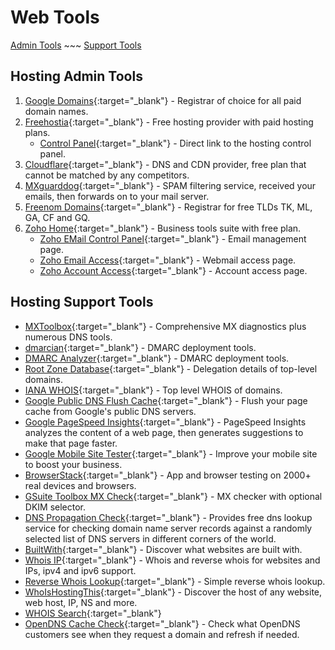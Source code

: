 # Web Tools

[Admin Tools](#hosting-admin-tools) ~~~ [Support Tools](#hosting-support-tools)

## Hosting Admin Tools

1. [Google Domains](https://domains.google.com/registrar/){:target="_blank"} -
Registrar of choice for all paid domain names.
2. [Freehostia](https://www.freehostia.com/login/){:target="_blank"} -
Free hosting provider with paid hosting plans.
    - [Control Panel](https://cp.freehostia.com/){:target="_blank"} -
    Direct link to the hosting control panel.
3. [Cloudflare](https://dash.cloudflare.com/){:target="_blank"} -
DNS and CDN provider, free plan that cannot be matched by any competitors.
4. [MXguarddog](https://mxguarddog.com/dc.dashboard/){:target="_blank"} -
SPAM filtering service, received your emails, then forwards on to your mail server.
5. [Freenom Domains](https://www.freenom.com/){:target="_blank"} -
Registrar for free TLDs TK, ML, GA, CF and GQ.
6. [Zoho Home](https://home.zoho.com/home){:target="_blank"} -
Business tools suite with free plan.
    - [Zoho EMail Control Panel](https://mailadmin.zoho.com/){:target="_blank"} -
    Email management page.
    - [Zoho Email Access](https://mail.zoho.com/){:target="_blank"} -
    Webmail access page.
    - [Zoho Account Access](https://accounts.zoho.com/){:target="_blank"} -
    Account access page.

## Hosting Support Tools

- [MXToolbox](https://mxtoolbox.com/Public/Login.aspx){:target="_blank"} -
Comprehensive MX diagnostics plus numerous DNS tools.
- [dmarcian](https://dmarcian.com/){:target="_blank"} -
DMARC deployment tools.
- [DMARC Analyzer](https://app.dmarcanalyzer.com/){:target="_blank"} -
DMARC deployment tools.
- [Root Zone Database](https://www.iana.org/domains/root/db){:target="_blank"} -
Delegation details of top-level domains.
- [IANA WHOIS](https://www.iana.org/whois){:target="_blank"} -
Top level WHOIS of domains.
- [Google Public DNS Flush Cache](https://google-public-dns.appspot.com/cache){:target="_blank"} -
Flush your page cache from Google's public DNS servers.
- [Google PageSpeed Insights](https://developers.google.com/speed/pagespeed/insights/){:target="_blank"} -
PageSpeed Insights analyzes the content of a web page, then generates suggestions to make that page faster.
- [Google Mobile Site Tester](https://www.thinkwithgoogle.com/feature/testmysite/){:target="_blank"} -
Improve your mobile site to boost your business.
- [BrowserStack](https://www.browserstack.com/accounts/profile){:target="_blank"} -
App and browser testing on 2000+ real devices and browsers.
- [GSuite Toolbox MX Check](https://toolbox.googleapps.com/apps/checkmx/){:target="_blank"} -
MX checker with optional DKIM selector.
- [DNS Propagation Check](https://dnsmap.io/){:target="_blank"} -
Provides free dns lookup service for checking domain name server records against a randomly selected
list of DNS servers in different corners of the world.
- [BuiltWith](https://builtwith.com/){:target="_blank"} -
Discover what websites are built with.
- [Whois IP](https://myip.ms/){:target="_blank"} -
Whois and reverse whois for websites and IPs, ipv4 and ipv6 support.
- [Reverse Whois Lookup](https://viewdns.info/reversewhois/){:target="_blank"} -
Simple reverse whois lookup.
- [WhoIsHostingThis](https://www.whoishostingthis.com/){:target="_blank"} -
Discover the host of any website, web host, IP, NS and more.
- [WHOIS Search](https://who.is/){:target="_blank"}
- [OpenDNS Cache Check](https://cachecheck.opendns.com/){:target="_blank"} -
Check what OpenDNS customers see when they request a domain and refresh if needed.
